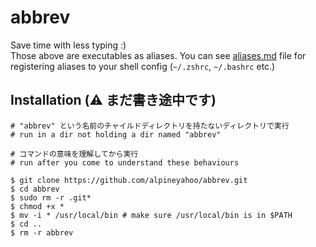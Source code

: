 # abbrev
Save time with less typing :)
<br>
Those above are executables as aliases. You can see [aliases.md](https://github.com/alpineyahoo/abbrev/blob/main/.github/aliases.md) file for registering aliases to your shell config (`~/.zshrc`, `~/.bashrc` etc.)
## Installation (⚠️ まだ書き途中です)

```shell
# "abbrev" という名前のチャイルドディレクトリを持たないディレクトリで実行
# run in a dir not holding a dir named "abbrev"

# コマンドの意味を理解してから実行
# run after you come to understand these behaviours

$ git clone https://github.com/alpineyahoo/abbrev.git
$ cd abbrev
$ sudo rm -r .git*
$ chmod +x *
$ mv -i * /usr/local/bin # make sure /usr/local/bin is in $PATH
$ cd ..
$ rm -r abbrev
```
